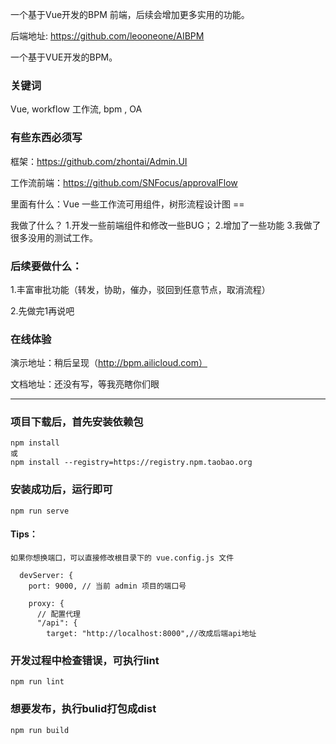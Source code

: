 ﻿
一个基于Vue开发的BPM 前端，后续会增加更多实用的功能。 

后端地址: https://github.com/leooneone/AIBPM

一个基于VUE开发的BPM。
### 关键词
Vue, workflow 工作流, bpm , OA

### 有些东西必须写
框架：https://github.com/zhontai/Admin.UI 

工作流前端：https://github.com/SNFocus/approvalFlow

里面有什么：Vue 一些工作流可用组件，树形流程设计图 ==

我做了什么？
1.开发一些前端组件和修改一些BUG；
2.增加了一些功能
3.我做了很多没用的测试工作。
 
### 后续要做什么：

1.丰富审批功能（转发，协助，催办，驳回到任意节点，取消流程）

2.先做完1再说吧

### 在线体验
演示地址：稍后呈现（http://bpm.ailicloud.com）

文档地址：还没有写，等我亮瞎你们眼
*********************************************************
### 项目下载后，首先安装依赖包
```
npm install
或
npm install --registry=https://registry.npm.taobao.org
```

### 安装成功后，运行即可
```
npm run serve
```

#### Tips：



```
如果你想换端口，可以直接修改根目录下的 vue.config.js 文件

  devServer: {
    port: 9000, // 当前 admin 项目的端口号

    proxy: {
      // 配置代理
      "/api": {
        target: "http://localhost:8000",//改成后端api地址

```

### 开发过程中检查错误，可执行lint
```
npm run lint
```

### 想要发布，执行bulid打包成dist
```
npm run build
```
